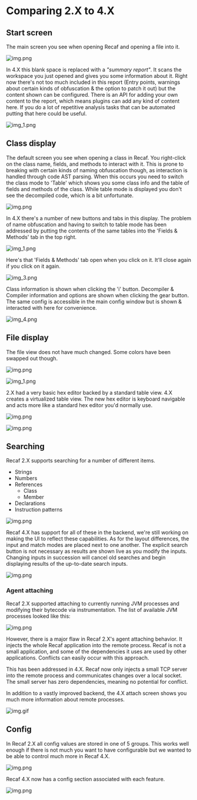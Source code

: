 # Comparing 2.X to 4.X

## Start screen

The main screen you see when opening Recaf and opening a file into it.

![img.png](docs/screenshots/start2.png)

In 4.X this blank space is replaced with a _"summary report"_. It scans the workspace you just opened and gives you some information about it.
Right now there's not too much included in this report (Entry points, warnings about certain kinds of obfuscation & the option to patch it out)
but the content shown can be configured. There is an API for adding your own content to the report, which means plugins can add
any kind of content here. If you do a lot of repetitive analysis tasks that can be automated putting that here could be useful.

![img_1.png](docs/screenshots/start4.png)

## Class display

The default screen you see when opening a class in Recaf. You right-click on the class name, fields, and methods to interact with it.
This is prone to breaking with certain kinds of naming obfuscation though, as interaction is handled through code AST parsing.
When this occurs you need to switch the class mode to 'Table' which shows you some class info and the table of fields and methods of the class.
While table mode is displayed you don't see the decompiled code, which is a bit unfortunate.

![img.png](docs/screenshots/class2.png)

In 4.X there's a number of new buttons and tabs in this display. The problem of name obfuscation and having to switch to table mode
has been addressed by putting the contents of the same tables into the 'Fields & Methods' tab in the top right.

![img_1.png](docs/screenshots/class4.png)

Here's that 'Fields & Methods' tab open when you click on it. It'll close again if you click on it again.

![img_3.png](docs/screenshots/class4list.png)

Class information is shown when clicking the 'i' button. Decompiler & Compiler information and options are shown when clicking the gear button.
The same config is accessible in the main config window but is shown & interacted with here for convenience.

![img_4.png](docs/screenshots/class4opts.png)

## File display

The file view does not have much changed. Some colors have been swapped out though.

![img.png](docs/screenshots/xml2.png)

![img_1.png](docs/screenshots/xml4.png)

2.X had a very basic hex editor backed by a standard table view. 4.X creates a virtualized table view. The new hex editor is keyboard navigable and acts more like a standard hex editor you'd normally use.

![img.png](docs/screenshots/hex2.png)

![img.png](docs/screenshots/hex4.png)

## Searching

Recaf 2.X supports searching for a number of different items.

- Strings
- Numbers
- References
  - Class
  - Member
- Declarations
- Instruction patterns

![img.png](docs/screenshots/search2.png)

Recaf 4.X has support for all of these in the backend, we're still working on making the UI to reflect these capabilities.
As for the layout differences, the input and match modes are placed next to one another. 
The explicit search button is not necessary as results are shown live as you modify the inputs. 
Changing inputs in succession will cancel old searches and begin displaying results of the up-to-date search inputs.

![img.png](docs/screenshots/search4.png)

### Agent attaching

Recaf 2.X supported attaching to currently running JVM processes and modifying their bytecode via instrumentation.
The list of available JVM processes looked like this:

![img.png](docs/screenshots/attachlist2.png)

However, there is a major flaw in Recaf 2.X's agent attaching behavior. It injects the whole Recaf application into the remote process.
Recaf is not a small application, and some of the dependencies it uses are used by other applications. Conflicts can easily occur with this approach.

This has been addressed in 4.X. Recaf now only injects a small TCP server into the remote process and communicates changes over a local socket.
The small server has zero dependencies, meaning no potential for conflict.

In addition to a vastly improved backend, the 4.X attach screen shows you much more information about remote processes.

![img.gif](docs/screenshots/attachlist4.gif)

## Config

In Recaf 2.X all config values are stored in one of 5 groups. This works well enough if there is not much you want to have configurable but we wanted to be able to control much more in Recaf 4.X.

![img.png](docs/screenshots/config2.png)

Recaf 4.X now has a config section associated with each feature. 

![img.png](docs/screenshots/config4.png)